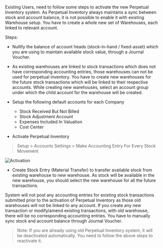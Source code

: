 Existing Users, need to follow some steps to activate the new Perpetual
Inventory system. As Perpetual Inventory always maintains a sync between stock
and account balance, it is not possible to enable it with existing Warehouse
setup. You have to create a whole new set of Warehouses, each linked to
relevant account.

Steps:

  * Nullify the balance of account heads (stock-in-hand / fixed-asset) which you are using to maintain available stock value, through a Journal Voucher.

  * As existing warehouses are linked to stock transactions which does not have corresponding accounting entries, those warehouses can not be used for perpetual inventory. You have to create new warehouses for the future stock transactions which will be linked to their respective accounts. While creating new warehouses, select an account group under which the child account for the warehouse will be created.

  * Setup the following default accounts for each Company 

    * Stock Received But Not Billed
    * Stock Adjustment Account
    * Expenses Included In Valuation
    * Cost Center
  * Activate Perpetual Inventory

> Setup > Accounts Settings > Make Accounting Entry For Every Stock Movement

![Activation](assets/manual_erpnext_com/old_images/erpnext/accounting-for-stock-1.png)  
  

  * Create Stock Entry (Material Transfer) to transfer available stock from existing warehouse to new warehouse. As stock will be available in the new warehouse, you should select the new warehouse for all the future transactions.

System will not post any accounting entries for existing stock transactions
submitted prior to the activation of Perpetual Inventory as those old
warehouses will not be linked to any account. If you create any new
transaction or modify/amend existing transactions, with old warehouse, there
will be no corresponding accounting entries. You have to manually sync stock
and account balance through Journal Voucher.

> Note: If you are already using old Perpetual Inventory system, it will be
deactivated automatically. You need to follow the above steps to reactivate
it.

